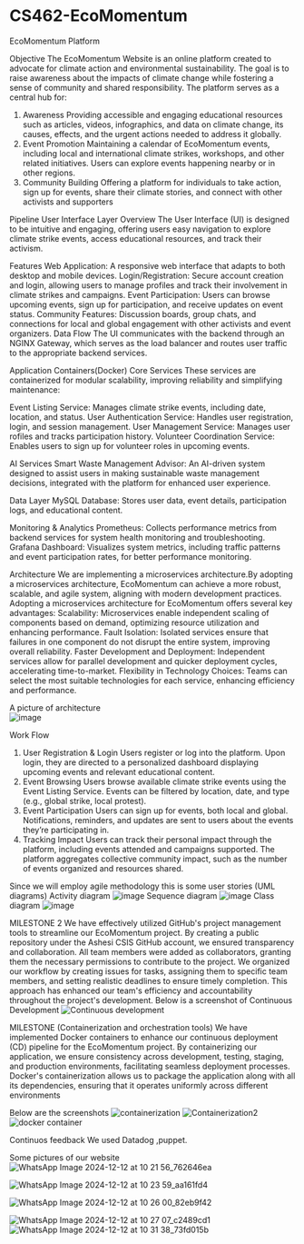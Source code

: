 # CS462-EcoMomentum

EcoMomentum Platform

Objective
The EcoMomentum Website is an online platform created to advocate for climate action and environmental sustainability. The goal is to raise awareness about the impacts of climate change while fostering a sense of community and shared responsibility. The platform serves as a central hub for:

1. Awareness
Providing accessible and engaging educational resources such as articles, videos, infographics, and data on climate change, its causes, effects, and the urgent actions needed to address it globally.
2. Event Promotion
Maintaining a calendar of EcoMomentum events, including local and international climate strikes, workshops, and other related initiatives. Users can explore events happening nearby or in other regions.
3. Community Building
Offering a platform for individuals to take action, sign up for events, share their climate stories, and connect with other activists and supporters

Pipeline
User Interface Layer
Overview
The User Interface (UI) is designed to be intuitive and engaging, offering users easy navigation to explore climate strike events, access educational resources, and track their activism.

Features
Web Application: A responsive web interface that adapts to both desktop and mobile devices.
Login/Registration: Secure account creation and login, allowing users to manage profiles and track their involvement in climate strikes and campaigns.
Event Participation: Users can browse upcoming events, sign up for participation, and receive updates on event status.
Community Features: Discussion boards, group chats, and connections for local and global engagement with other activists and event organizers.
Data Flow
The UI communicates with the backend through an NGINX Gateway, which serves as the load balancer and routes user traffic to the appropriate backend services.


Application Containers(Docker)
Core Services
These services are containerized for modular scalability, improving reliability and simplifying maintenance:

Event Listing Service: Manages climate strike events, including date, location, and status.
User Authentication Service: Handles user registration, login, and session management.
User Management Service: Manages user rofiles and tracks participation history.
Volunteer Coordination Service: Enables users to sign up for volunteer roles in upcoming events.

AI Services
Smart Waste Management Advisor: An AI-driven system designed to assist users in making sustainable waste management decisions, integrated with the platform for enhanced user experience.

Data Layer
MySQL Database: Stores user data, event details, participation logs, and educational content.

Monitoring & Analytics
Prometheus: Collects performance metrics from backend services for system health monitoring and troubleshooting.
Grafana Dashboard: Visualizes system metrics, including traffic patterns and event participation rates, for better performance monitoring.

Architecture 
We are implementing a microservices architecture.By adopting a microservices architecture, EcoMomentum can achieve a more robust, scalable, and agile system, aligning with modern development practices.
Adopting a microservices architecture for EcoMomentum offers several key advantages:
Scalability: Microservices enable independent scaling of components based on demand, optimizing resource utilization and enhancing performance.
Fault Isolation: Isolated services ensure that failures in one component do not disrupt the entire system, improving overall reliability.
Faster Development and Deployment: Independent services allow for parallel development and quicker deployment cycles, accelerating time-to-market.
Flexibility in Technology Choices: Teams can select the most suitable technologies for each service, enhancing efficiency and performance.

A picture of architecture  
![image](https://github.com/user-attachments/assets/a1dabe68-6dd6-450a-9a7c-7c7ab8aadc28)

Work Flow 
1. User Registration & Login
Users register or log into the platform.
Upon login, they are directed to a personalized dashboard displaying upcoming events and relevant educational content.
2. Event Browsing
Users browse available climate strike events using the Event Listing Service.
Events can be filtered by location, date, and type (e.g., global strike, local protest).
3. Event Participation
Users can sign up for events, both local and global.
Notifications, reminders, and updates are sent to users about the events they’re participating in.
4. Tracking Impact
Users can track their personal impact through the platform, including events attended and campaigns supported.
The platform aggregates collective community impact, such as the number of events organized and resources shared.


Since we will employ agile methodology this is some user stories (UML diagrams)
Activity diagram 
![image](https://github.com/user-attachments/assets/29c28c0b-8dae-4ea8-9f9f-b108a9512c61)
Sequence diagram
![image](https://github.com/user-attachments/assets/bd113415-791b-4d97-9df2-c78c1c78279d)
Class diagram 
![image](https://github.com/user-attachments/assets/d33cea47-7d94-46d9-9e80-f30f617a8718)


MILESTONE 2 
We have effectively utilized GitHub's project management tools to streamline our EcoMomentum project. By creating a public repository under the Ashesi CSIS GitHub account, we ensured transparency and collaboration. All team members were added as collaborators, granting them the necessary permissions to contribute to the project. We organized our workflow by creating issues for tasks, assigning them to specific team members, and setting realistic deadlines to ensure timely completion. This approach has enhanced our team's efficiency and accountability throughout the project's development.
Below is a screenshot of Continuous Development 
![Continuous development](https://github.com/user-attachments/assets/71b61743-a18f-45fb-8063-5573fb3bded6)

MILESTONE (Containerization and orchestration tools)
We have implemented Docker containers to enhance our continuous deployment (CD) pipeline for the EcoMomentum project. By containerizing our application, we ensure consistency across development, testing, staging, and production environments, facilitating seamless deployment processes. Docker's containerization allows us to package the application along with all its dependencies, ensuring that it operates uniformly across different environments

Below are the screenshots
![containerization](https://github.com/user-attachments/assets/6371b8df-e67b-4fa1-ae95-7ed2147d009a)
![Containerization2 ](https://github.com/user-attachments/assets/67268d4b-4966-491b-8193-5fbc80a62803)
![docker container ](https://github.com/user-attachments/assets/033313bb-c14a-4a74-b8cc-37e69548e17a)


Continuos feedback 
We used Datadog ,puppet.

Some pictures of our website 
![WhatsApp Image 2024-12-12 at 10 21 56_762646ea](https://github.com/user-attachments/assets/3e08cac3-2fa9-4f66-8176-f5fa1303ca66)

![WhatsApp Image 2024-12-12 at 10 23 59_aa161fd4](https://github.com/user-attachments/assets/e693b28d-ec9e-42d5-920d-84929d7d0068)

![WhatsApp Image 2024-12-12 at 10 26 00_82eb9f42](https://github.com/user-attachments/assets/0e4c85a2-6c10-4990-9b5a-55844ba6fa2f)

![WhatsApp Image 2024-12-12 at 10 27 07_c2489cd1](https://github.com/user-attachments/assets/160e58b3-f495-454a-8566-87aff691ff01)
![WhatsApp Image 2024-12-12 at 10 31 38_73fd015b](https://github.com/user-attachments/assets/647e20f1-5a78-478a-8287-6c87d340fd5a)









